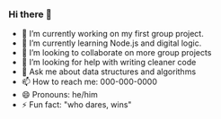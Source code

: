 ### Hi there 👋

<!--
**brian-000/brian-000** is a ✨ _special_ ✨ repository because its `README.md` (this file) appears on your GitHub profile.

Here are some ideas to get you started:
-->
- 🔭 I’m currently working on my first group project.
- 🌱 I’m currently learning Node.js and digital logic.
- 👯 I’m looking to collaborate on more group projects
- 🤔 I’m looking for help with writing cleaner code
- 💬 Ask me about data structures and algorithms
- 📫 How to reach me: 000-000-0000
- 😄 Pronouns: he/him
- ⚡ Fun fact: "who dares, wins"

